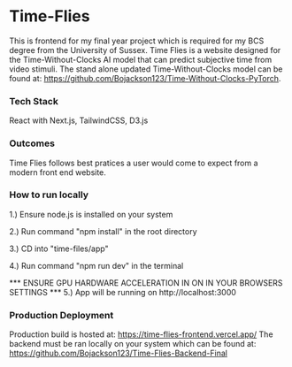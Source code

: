 ﻿# Time-Flies
 This is frontend for my final year project which is required for my BCS degree from the University of Sussex.
 Time Flies is a website designed for the Time-Without-Clocks AI model that can predict subjective time from video stimuli. 
 The stand alone updated Time-Without-Clocks model can be found at: https://github.com/Bojackson123/Time-Without-Clocks-PyTorch.

### Tech Stack
React with Next.js, TailwindCSS, D3.js

### Outcomes
Time Flies follows best pratices a user would come to expect from a modern front end website. 

### How to run locally 
1.) Ensure node.js is installed on your system

2.) Run command "npm install" in the root directory

3.) CD into "time-files/app"

4.) Run command "npm run dev" in the terminal

*** ENSURE GPU HARDWARE ACCELERATION IN ON IN YOUR BROWSERS SETTINGS ***
5.) App will be running on http://localhost:3000

### Production Deployment
Production build is hosted at: https://time-flies-frontend.vercel.app/
The backend must be ran locally on your system which can be found at: https://github.com/Bojackson123/Time-Flies-Backend-Final
